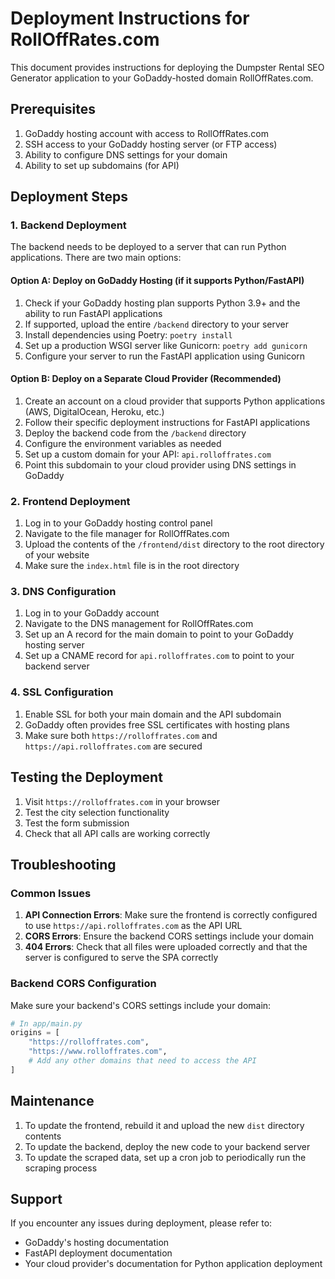 # Deployment Instructions for RollOffRates.com

This document provides instructions for deploying the Dumpster Rental SEO Generator application to your GoDaddy-hosted domain RollOffRates.com.

## Prerequisites

1. GoDaddy hosting account with access to RollOffRates.com
2. SSH access to your GoDaddy hosting server (or FTP access)
3. Ability to configure DNS settings for your domain
4. Ability to set up subdomains (for API)

## Deployment Steps

### 1. Backend Deployment

The backend needs to be deployed to a server that can run Python applications. There are two main options:

#### Option A: Deploy on GoDaddy Hosting (if it supports Python/FastAPI)

1. Check if your GoDaddy hosting plan supports Python 3.9+ and the ability to run FastAPI applications
2. If supported, upload the entire `/backend` directory to your server
3. Install dependencies using Poetry: `poetry install`
4. Set up a production WSGI server like Gunicorn: `poetry add gunicorn`
5. Configure your server to run the FastAPI application using Gunicorn

#### Option B: Deploy on a Separate Cloud Provider (Recommended)

1. Create an account on a cloud provider that supports Python applications (AWS, DigitalOcean, Heroku, etc.)
2. Follow their specific deployment instructions for FastAPI applications
3. Deploy the backend code from the `/backend` directory
4. Configure the environment variables as needed
5. Set up a custom domain for your API: `api.rolloffrates.com`
6. Point this subdomain to your cloud provider using DNS settings in GoDaddy

### 2. Frontend Deployment

1. Log in to your GoDaddy hosting control panel
2. Navigate to the file manager for RollOffRates.com
3. Upload the contents of the `/frontend/dist` directory to the root directory of your website
4. Make sure the `index.html` file is in the root directory

### 3. DNS Configuration

1. Log in to your GoDaddy account
2. Navigate to the DNS management for RollOffRates.com
3. Set up an A record for the main domain to point to your GoDaddy hosting server
4. Set up a CNAME record for `api.rolloffrates.com` to point to your backend server

### 4. SSL Configuration

1. Enable SSL for both your main domain and the API subdomain
2. GoDaddy often provides free SSL certificates with hosting plans
3. Make sure both `https://rolloffrates.com` and `https://api.rolloffrates.com` are secured

## Testing the Deployment

1. Visit `https://rolloffrates.com` in your browser
2. Test the city selection functionality
3. Test the form submission
4. Check that all API calls are working correctly

## Troubleshooting

### Common Issues

1. **API Connection Errors**: Make sure the frontend is correctly configured to use `https://api.rolloffrates.com` as the API URL
2. **CORS Errors**: Ensure the backend CORS settings include your domain
3. **404 Errors**: Check that all files were uploaded correctly and that the server is configured to serve the SPA correctly

### Backend CORS Configuration

Make sure your backend's CORS settings include your domain:

```python
# In app/main.py
origins = [
    "https://rolloffrates.com",
    "https://www.rolloffrates.com",
    # Add any other domains that need to access the API
]
```

## Maintenance

1. To update the frontend, rebuild it and upload the new `dist` directory contents
2. To update the backend, deploy the new code to your backend server
3. To update the scraped data, set up a cron job to periodically run the scraping process

## Support

If you encounter any issues during deployment, please refer to:
- GoDaddy's hosting documentation
- FastAPI deployment documentation
- Your cloud provider's documentation for Python application deployment
